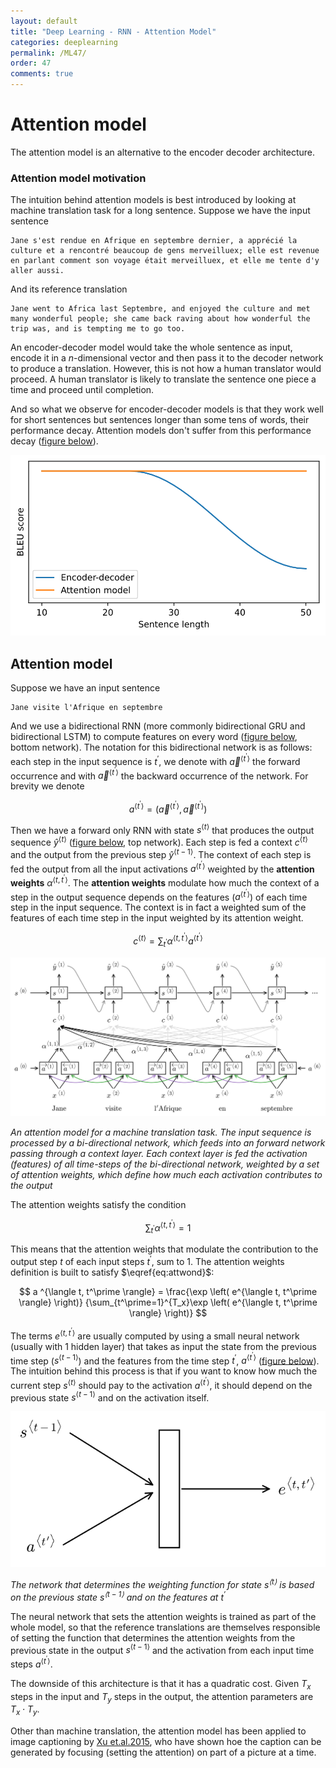 ```yaml
---
layout: default
title: "Deep Learning - RNN - Attention Model"
categories: deeplearning
permalink: /ML47/
order: 47
comments: true
---
```


# Attention model 
The attention model is an alternative to the encoder decoder architecture. 

### Attention model motivation
The intuition behind attention models is best introduced by looking at machine translation task for a long sentence. Suppose we have the input sentence

```
Jane s'est rendue en Afrique en septembre dernier, a apprécié la culture et a rencontré beaucoup de gens merveilluex; elle est revenue en parlant comment son voyage était merveilluex, et elle me tente d'y aller aussi.
```

And its reference translation

```
Jane went to Africa last Septembre, and enjoyed the culture and met many wonderful people; she came back raving about how wonderful the trip was, and is tempting me to go too.
```

An encoder-decoder model would take the whole sentence as input, encode it in a $n$-dimensional vector and then pass it to the decoder network to produce a translation. However, this is not how a human translator would proceed. A human translator is likely to translate the sentence one piece a time and proceed until completion. 

And so what we observe for encoder-decoder models is that they work well for short sentences but sentences longer than some tens of words, their performance decay. Attention models don't suffer from this performance decay (<a href="fig:attentionBLEU">figure below</a>).


    
![svg](ML-47-DeepLearningRNN5_files/ML-47-DeepLearningRNN5_2_0.svg)
    


## Attention model
Suppose we have an input sentence

```
Jane visite l'Afrique en septembre
```

And we use a bidirectional RNN (more commonly bidirectional GRU and bidirectional LSTM) to compute features on every word (<a href="#fig:attentionmodel">figure below</a>, bottom network). The notation for this bidirectional network is as follows: each step in the input sequence is $t^\prime$,  we denote with $\overrightarrow{a}^{\langle t^\prime \rangle}$ the forward occurrence and with  $\overleftarrow{a}^{\langle t^\prime \rangle}$ the backward occurrence of the network. For brevity we denote 

$$a^{\langle t^\prime \rangle} = \left(\overrightarrow{a}^{\langle t^\prime \rangle}, \overleftarrow{a}^{\langle t^\prime \rangle} \right)$$

Then we have a forward only RNN with state $s^{\langle t \rangle}$ that produces the output sequence $\hat{y}^{\langle t \rangle}$ (<a href="#fig:attentionmodel">figure below</a>, top network). Each step is fed a context $c^{\langle t \rangle}$ and the output from the previous step $\hat{y}^{\langle t-1 \rangle}$. The context of each step is fed the output from all the input activations $a^{\langle t^\prime \rangle}$ weighted by the **attention weights** $\alpha^{\langle t, t^\prime \rangle}$. The **attention weights** modulate how much the context of a step in the output sequence depends on the features ($a^{\langle t^\prime \rangle}$) of each time step in the input sequence. The context is in fact a weighted sum of the features of each time step in the input weighted by its attention weight.

$$
c^{\langle t \rangle} = \sum_{t^\prime}\alpha^{\langle t, t^\prime \rangle}a^{\langle t^\prime \rangle}
$$


    
![svg](ML-47-DeepLearningRNN5_files/ML-47-DeepLearningRNN5_4_0.svg)
    


<i id="fig:attentionmodel">An attention model for a machine translation task. The input sequence is processed by a bi-directional network, which feeds into an forward network passing through a context layer. Each context layer is fed the activation (features) of all time-steps of the bi-directional network, weighted by a set of attention weights, which define how much each activation contributes to the output</i>

The attention weights satisfy the condition

$$
\begin{equation}
\sum_{t^\prime} \alpha^{\langle t, t^\prime \rangle} = 1
\end{equation} \label{eq:attwond} \tag{4}
$$

This means that the attention weights that modulate the contribution to the output step $t$ of each input steps $t^\prime$, sum to 1. The attention weights definition is built to satisfy $\eqref{eq:attwond}$:

$$
a ^{\langle t, t^\prime \rangle} = \frac{\exp \left( e^{\langle t, t^\prime \rangle} \right)}
{\sum_{t^\prime=1}^{T_x}\exp \left( e^{\langle t, t^\prime \rangle} \right)}
$$

The terms $e^{ \langle t, t^\prime \rangle}$ are usually computed by using a small neural network (usually with 1 hidden layer) that takes as input the state from the previous time step ($s^{\langle t-1 \rangle}$) and the features from the time step $t^\prime$, $a^{\langle t^\prime \rangle}$ (<a href="#fig:attentionweightnetwork">figure below</a>). The intuition behind this process is that if you want to know how much the current step $s^{\langle t \rangle}$ should pay to the activation $a^{\langle t^\prime \rangle}$, it should depend on the previous state  $s^{\langle t-1 \rangle}$ and on the activation itself.


    
![svg](ML-47-DeepLearningRNN5_files/ML-47-DeepLearningRNN5_6_0.svg)
    


<i id="fig:attentionweightnetwork">The network that determines the weighting function for state $s^{\langle t \rangle}$ is based on the previous state $s^{\langle t-1 \rangle}$  and on the features at $t^\prime$</i>

The neural network that sets the attention weights is trained as part of the whole model, so that the reference translations are themselves responsible of setting the function that determines the attention weights from the previous state in the output $s^{\langle t-1 \rangle}$ and the activation from each input time steps $a^{\langle t^\prime \rangle}$.

The downside of this architecture is that it has a quadratic cost. Given $T_x$ steps in the input and $T_y$ steps in the output, the attention parameters are $T_x \cdot T_y$.

Other than machine translation, the attention model has been applied to image captioning by [Xu et.al.2015](https://arxiv.org/pdf/1502.03044.pdf), who have shown hoe the caption can be generated by focusing (setting the attention) on part of a picture at a time.
